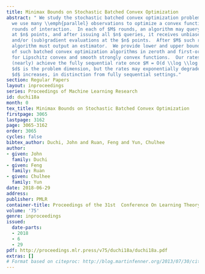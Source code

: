 ```yaml
---
title: Minimax Bounds on Stochastic Batched Convex Optimization
abstract: " We study the stochastic batched convex optimization problem, in which
  we use many \\emph{parallel} observations to optimize a convex function given limited
  rounds of interaction.  In each of $M$ rounds, an algorithm may query for information
  at $n$ points, and after issuing all $n$ queries, it receives unbiased noisy function
  and/or (sub)gradient evaluations at the $n$ points.  After $M$ such rounds, the
  algorithm must output an estimator.  We provide lower and upper bounds on the performance
  of such batched convex optimization algorithms in zeroth and first-order settings
  for Lipschitz convex and smooth strongly convex functions.  Our rates of convergence
  (nearly) achieve the fully sequential rate once $M = O(d \\log \\log n)$, where
  $d$ is the problem dimension, but the rates may exponentially degrade as the dimension
  $d$ increases, in distinction from fully sequential settings."
section: Regular Papers
layout: inproceedings
series: Proceedings of Machine Learning Research
id: duchi18a
month: 0
tex_title: Minimax Bounds on Stochastic Batched Convex Optimization
firstpage: 3065
lastpage: 3162
page: 3065-3162
order: 3065
cycles: false
bibtex_author: Duchi, John and Ruan, Feng and Yun, Chulhee
author:
- given: John
  family: Duchi
- given: Feng
  family: Ruan
- given: Chulhee
  family: Yun
date: 2018-06-29
address: 
publisher: PMLR
container-title: Proceedings of the 31st  Conference On Learning Theory
volume: '75'
genre: inproceedings
issued:
  date-parts:
  - 2018
  - 6
  - 29
pdf: http://proceedings.mlr.press/v75/duchi18a/duchi18a.pdf
extras: []
# Format based on citeproc: http://blog.martinfenner.org/2013/07/30/citeproc-yaml-for-bibliographies/
---
```

